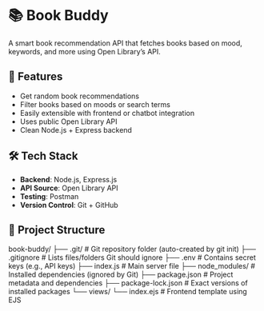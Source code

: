 # 📚 Book Buddy

A smart book recommendation API that fetches books based on mood, keywords, and more using Open Library’s API.

## 🚀 Features

- Get random book recommendations
- Filter books based on moods or search terms
- Easily extensible with frontend or chatbot integration
- Uses public Open Library API
- Clean Node.js + Express backend

## 🛠 Tech Stack

- **Backend**: Node.js, Express.js
- **API Source**: Open Library API
- **Testing**: Postman
- **Version Control**: Git + GitHub

## 📂 Project Structure
book-buddy/
├── .git/                # Git repository folder (auto-created by git init)
├── .gitignore           # Lists files/folders Git should ignore
├── .env                 # Contains secret keys (e.g., API keys)
├── index.js             # Main server file
├── node_modules/        # Installed dependencies (ignored by Git)
├── package.json         # Project metadata and dependencies
├── package-lock.json    # Exact versions of installed packages
└── views/
    └── index.ejs        # Frontend template using EJS


